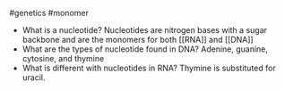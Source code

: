 #genetics #monomer 
- What is a nucleotide?
	Nucleotides are nitrogen bases with a sugar backbone and are the monomers for both [[RNA]] and [[DNA]]
- What are the types of nucleotide found in DNA?
	Adenine, guanine, cytosine, and thymine
- What is different with nucleotides in RNA?
	Thymine is substituted for uracil.